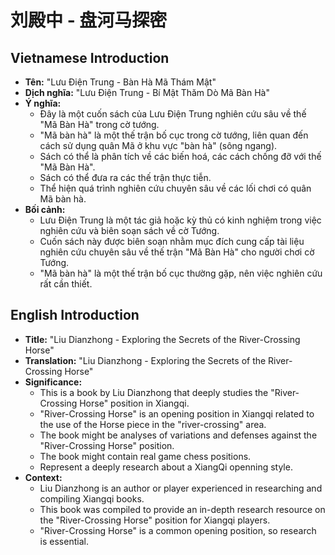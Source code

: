 # 刘殿中 - 盘河马探密

## Vietnamese Introduction

* **Tên:** "Lưu Điện Trung - Bàn Hà Mã Thám Mật"
* **Dịch nghĩa:** "Lưu Điện Trung - Bí Mật Thăm Dò Mã Bàn Hà"
* **Ý nghĩa:**
    * Đây là một cuốn sách của Lưu Điện Trung nghiên cứu sâu về thế "Mã Bàn Hà" trong cờ tướng.
    * "Mã bàn hà" là một thế trận bố cục trong cờ tướng, liên quan đến cách sử dụng quân Mã ở khu vực "bàn hà" (sông ngang).
    * Sách có thể là phân tích về các biến hoá, các cách chống đỡ với thế "Mã Bàn Hà".
    * Sách có thể đưa ra các thế trận thực tiễn.
    * Thể hiện quá trình nghiên cứu chuyên sâu về các lối chơi có quân Mã bàn hà.
* **Bối cảnh:**
    * Lưu Điện Trung là một tác giả hoặc kỳ thủ có kinh nghiệm trong việc nghiên cứu và biên soạn sách về cờ Tướng.
    * Cuốn sách này được biên soạn nhằm mục đích cung cấp tài liệu nghiên cứu chuyên sâu về thế trận "Mã Bàn Hà" cho người chơi cờ Tướng.
    * "Mã bàn hà" là một thế trận bố cục thường gặp, nên việc nghiên cứu rất cần thiết.

## English Introduction

* **Title:** "Liu Dianzhong - Exploring the Secrets of the River-Crossing Horse"
* **Translation:** "Liu Dianzhong - Exploring the Secrets of the River-Crossing Horse"
* **Significance:**
    * This is a book by Liu Dianzhong that deeply studies the "River-Crossing Horse" position in Xiangqi.
    * "River-Crossing Horse" is an opening position in Xiangqi related to the use of the Horse piece in the "river-crossing" area.
    * The book might be analyses of variations and defenses against the "River-Crossing Horse" position.
    * The book might contain real game chess positions.
    * Represent a deeply research about a XiangQi openning style.
* **Context:**
    * Liu Dianzhong is an author or player experienced in researching and compiling Xiangqi books.
    * This book was compiled to provide an in-depth research resource on the "River-Crossing Horse" position for Xiangqi players.
    * "River-Crossing Horse" is a common opening position, so research is essential.